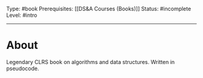 Type: #book
Prerequisites: [[DS&A Courses (Books)]]
Status: #incomplete 
Level: #intro 

----
# About

Legendary CLRS book on algorithms and data structures. Written in pseudocode.